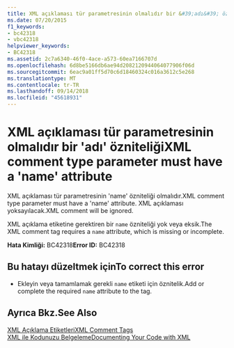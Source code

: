 ```yaml
---
title: XML açıklaması tür parametresinin olmalıdır bir &#39;adı&#39; özniteliği
ms.date: 07/20/2015
f1_keywords:
- bc42318
- vbc42318
helpviewer_keywords:
- BC42318
ms.assetid: 2c7a6340-46f0-4ace-a573-60ea7166707d
ms.openlocfilehash: 6d8be5166db6ae94d2082120944064077906f06d
ms.sourcegitcommit: 6eac9a01ff5d70c6d18460324c016a3612c5e268
ms.translationtype: MT
ms.contentlocale: tr-TR
ms.lasthandoff: 09/14/2018
ms.locfileid: "45618931"
---
```

# <a name="xml-comment-type-parameter-must-have-a-39name39-attribute"></a><span data-ttu-id="be08c-102">XML açıklaması tür parametresinin olmalıdır bir &#39;adı&#39; özniteliği</span><span class="sxs-lookup"><span data-stu-id="be08c-102">XML comment type parameter must have a &#39;name&#39; attribute</span></span>
<span data-ttu-id="be08c-103">XML açıklaması tür parametresinin 'name' özniteliği olmalıdır.</span><span class="sxs-lookup"><span data-stu-id="be08c-103">XML comment type parameter must have a 'name' attribute.</span></span> <span data-ttu-id="be08c-104">XML açıklaması yoksayılacak.</span><span class="sxs-lookup"><span data-stu-id="be08c-104">XML comment will be ignored.</span></span>  
  
 <span data-ttu-id="be08c-105">XML açıklama etiketine gerektiren bir `name` özniteliği yok veya eksik.</span><span class="sxs-lookup"><span data-stu-id="be08c-105">The XML comment tag requires a `name` attribute, which is missing or incomplete.</span></span>  
  
 <span data-ttu-id="be08c-106">**Hata Kimliği:** BC42318</span><span class="sxs-lookup"><span data-stu-id="be08c-106">**Error ID:** BC42318</span></span>  
  
## <a name="to-correct-this-error"></a><span data-ttu-id="be08c-107">Bu hatayı düzeltmek için</span><span class="sxs-lookup"><span data-stu-id="be08c-107">To correct this error</span></span>  
  
-   <span data-ttu-id="be08c-108">Ekleyin veya tamamlamak gerekli `name` etiketi için öznitelik.</span><span class="sxs-lookup"><span data-stu-id="be08c-108">Add or complete the required `name` attribute to the tag.</span></span>  
  
## <a name="see-also"></a><span data-ttu-id="be08c-109">Ayrıca Bkz.</span><span class="sxs-lookup"><span data-stu-id="be08c-109">See Also</span></span>  
 [<span data-ttu-id="be08c-110">XML Açıklama Etiketleri</span><span class="sxs-lookup"><span data-stu-id="be08c-110">XML Comment Tags</span></span>](../../visual-basic/language-reference/xmldoc/index.md)  
 [<span data-ttu-id="be08c-111">XML ile Kodunuzu Belgeleme</span><span class="sxs-lookup"><span data-stu-id="be08c-111">Documenting Your Code with XML</span></span>](../../visual-basic/programming-guide/program-structure/documenting-your-code-with-xml.md)
